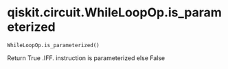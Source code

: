 # qiskit.circuit.WhileLoopOp.is\_parameterized

`WhileLoopOp.is_parameterized()`

Return True .IFF. instruction is parameterized else False
